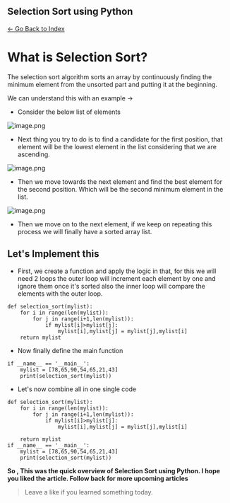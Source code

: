 ## Selection Sort using Python


> 
 [<- Go Back to Index ](https://carboncoffee.hashnode.dev/datastructures) 

# What is Selection Sort?
The selection sort algorithm sorts an array by continuously finding the minimum element from the unsorted part and putting it at the beginning. 

We can understand this with an example ->
- Consider the below list of elements 

![image.png](https://cdn.hashnode.com/res/hashnode/image/upload/v1613456796623/v82YO_THn.png)
- Next thing you try to do is to find a candidate for the first position, that element will be the lowest element in the list considering that we are ascending.

![image.png](https://cdn.hashnode.com/res/hashnode/image/upload/v1613457019255/qYesK_tNW.png)
 - Then we move towards the next element and find the best element for the second position. Which will be the second minimum element in the list.

![image.png](https://cdn.hashnode.com/res/hashnode/image/upload/v1613457112236/gFa_JRgUM.png)
- Then we move on to the next element, if we keep on repeating this process we will finally have a sorted array list. 

## Let's Implement this
- First, we create a function and apply the logic in that, for this we will need 2 loops the outer loop will increment each element by one and ignore them once it's sorted also the inner loop will compare the elements with the outer loop.


```
def selection_sort(mylist):
    for i in range(len(mylist)):
        for j in range(i+1,len(mylist)):
            if mylist[i]>mylist[j]:
                mylist[i],mylist[j] = mylist[j],mylist[i]
    return mylist
``` 

- Now finally define the main function 

```
if __name__ == '__main__':
    mylist = [78,65,90,54,65,21,43]
    print(selection_sort(mylist))
``` 

- Let's now combine all in one single code 

```
def selection_sort(mylist):
    for i in range(len(mylist)):
        for j in range(i+1,len(mylist)):
            if mylist[i]>mylist[j]:
                mylist[i],mylist[j] = mylist[j],mylist[i]

    return mylist
if __name__ == '__main__':
    mylist = [78,65,90,54,65,21,43]
    print(selection_sort(mylist))

``` 

**So , This was the quick overview of Selection Sort using Python. I hope you liked the article. Follow back for more upcoming articles**


> Leave a like if you learned something today.
